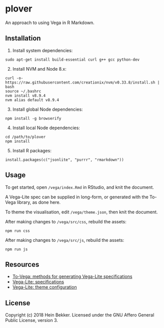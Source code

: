 # plover

An approach to using Vega in R Markdown.

## Installation

1. Install system dependencies:

  ```
  sudo apt-get install build-essential curl g++ gcc python-dev
  ```

2. Install NVM and Node 8.x:

  ```
  curl -o- https://raw.githubusercontent.com/creationix/nvm/v0.33.8/install.sh | bash
  source ~/.bashrc
  nvm install v8.9.4
  nvm alias default v8.9.4
  ```

3. Install global Node dependencies:

  ```
  npm install -g browserify
  ```

4. Install local Node dependencies:

  ```
  cd /path/to/plover
  npm install
  ```

5. Install R packages:

  ```
  install.packages(c("jsonlite", "purrr", "rmarkdown"))
  ```

## Usage

To get started, open `/vega/index.Rmd` in RStudio, and knit the document.

A Vega-Lite spec can be supplied in long-form, or generated with the To-Vega library, as done here.

To theme the visualisation, edit `/vega/theme.json`, then knit the document.

After making changes to `/vega/src/css`, rebuild the assets:

```
npm run css
```

After making changes to `/vega/src/js`, rebuild the assets:

```
npm run js
```

## Resources

* [To-Vega: methods for generating Vega-Lite specifications](https://github.com/gjmcn/to-vega/blob/master/README.md#methods)
* [Vega-Lite: specifications](https://vega.github.io/vega-lite/docs/spec.html)
* [Vega-Lite: theme configuration](https://vega.github.io/vega-lite/docs/config.html)

## License

Copyright (c) 2018 Hein Bekker. Licensed under the GNU Affero General Public License, version 3.
